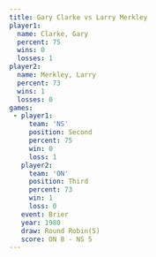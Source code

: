 ```yaml
---
title: Gary Clarke vs Larry Merkley
player1:              
  name: Clarke, Gary  
  percent: 75         
  wins: 0             
  losses: 1           
player2:              
  name: Merkley, Larry
  percent: 73         
  wins: 1             
  losses: 0           
games:
 - player1:          
     team: 'NS'      
     position: Second
     percent: 75     
     win: 0          
     loss: 1         
   player2:         
     team: 'ON'     
     position: Third
     percent: 73    
     win: 1         
     loss: 0        
   event: Brier        
   year: 1980          
   draw: Round Robin(5)
   score: ON 8 - NS 5  
---
```

